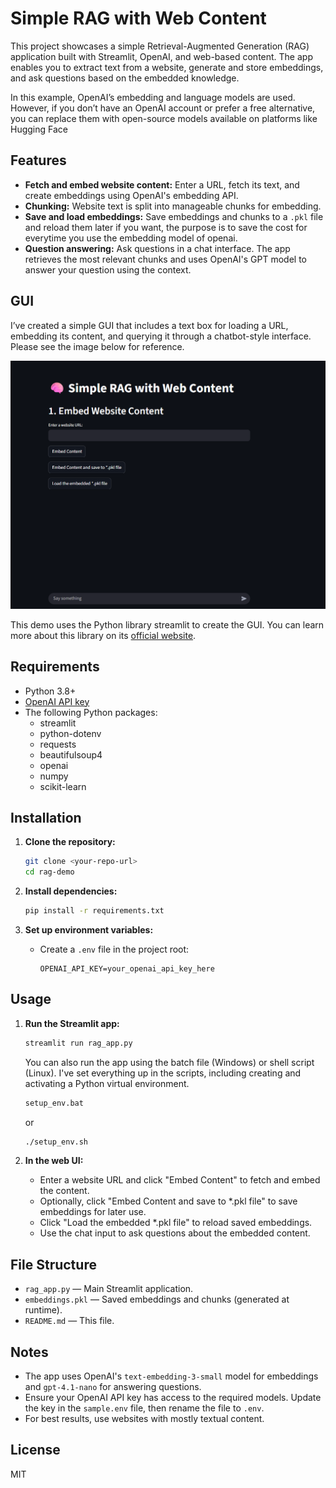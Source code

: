 # Simple RAG with Web Content

This project showcases a simple Retrieval-Augmented Generation (RAG) application built with Streamlit, OpenAI, and web-based content. The app enables you to extract text from a website, generate and store embeddings, and ask questions based on the embedded knowledge.

In this example, OpenAI’s embedding and language models are used. However, if you don’t have an OpenAI account or prefer a free alternative, you can replace them with open-source models available on platforms like Hugging Face

## Features

- **Fetch and embed website content:** Enter a URL, fetch its text, and create embeddings using OpenAI's embedding API.
- **Chunking:** Website text is split into manageable chunks for embedding.
- **Save and load embeddings:** Save embeddings and chunks to a `.pkl` file and reload them later if you want, the purpose is to save the cost for everytime you use the embedding model of openai.
- **Question answering:** Ask questions in a chat interface. The app retrieves the most relevant chunks and uses OpenAI's GPT model to answer your question using the context.

## GUI

I’ve created a simple GUI that includes a text box for loading a URL, embedding its content, and querying it through a chatbot-style interface. Please see the image below for reference.

![alt text](GUI.png)

This demo uses the Python library streamlit to create the GUI. You can learn more about this library on its [official website](https://docs.streamlit.io/get-started/tutorials).
## Requirements

- Python 3.8+
- [OpenAI API key](https://platform.openai.com/)
- The following Python packages:
  - streamlit
  - python-dotenv
  - requests
  - beautifulsoup4
  - openai
  - numpy
  - scikit-learn

## Installation

1. **Clone the repository:**
    ```sh
    git clone <your-repo-url>
    cd rag-demo
    ```

2. **Install dependencies:**
    ```sh
    pip install -r requirements.txt
    ```

3. **Set up environment variables:**
    - Create a `.env` file in the project root:
      ```
      OPENAI_API_KEY=your_openai_api_key_here
      ```

## Usage

1. **Run the Streamlit app:**
    ```sh
    streamlit run rag_app.py
    ```
    You can also run the app using the batch file (Windows) or shell script (Linux). I've set everything up in the scripts, including creating and activating a Python virtual environment.
    ```sh
    setup_env.bat
    ```
    or

     ```sh
    ./setup_env.sh
    ```
2. **In the web UI:**
    - Enter a website URL and click "Embed Content" to fetch and embed the content.
    - Optionally, click "Embed Content and save to *.pkl file" to save embeddings for later use.
    - Click "Load the embedded *.pkl file" to reload saved embeddings.
    - Use the chat input to ask questions about the embedded content.

## File Structure

- `rag_app.py` — Main Streamlit application.
- `embeddings.pkl` — Saved embeddings and chunks (generated at runtime).
- `README.md` — This file.

## Notes

- The app uses OpenAI's `text-embedding-3-small` model for embeddings and `gpt-4.1-nano` for answering questions.
- Ensure your OpenAI API key has access to the required models. Update the key in the ```sample.env``` file, then rename the file to ```.env```.
- For best results, use websites with mostly textual content.

## License

MIT